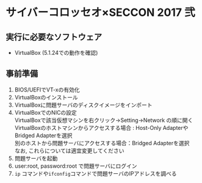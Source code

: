 ﻿# サイバーコロッセオ×SECCON 2017 弐

## 実行に必要なソフトウェア
* VirtualBox (5.1.24での動作を確認)


## 事前準備

1. BIOS/UEFIでVT-xの有効化
2. VirtualBoxのインストール
3. VirtualBoxに問題サーバのディスクイメージをインポート
4. VirtualBoxでのNICの設定  
VirtualBoxで該当仮想マシンを右クリック->Setting->Network の順に開く  
VirtualBoxのホストマシンからアクセスする場合 : Host-Only AdapterやBridged Adapterを選択  
別のホストから問題サーバにアクセスする場合：Bridged Adapterを選択    
なお, これらについては適宜変更してください  
5. 問題サーバを起動
6. user:root, password:root で問題サーバにログイン
7. `ip` コマンドや`ifconfig`コマンドで問題サーバのIPアドレスを調べる
